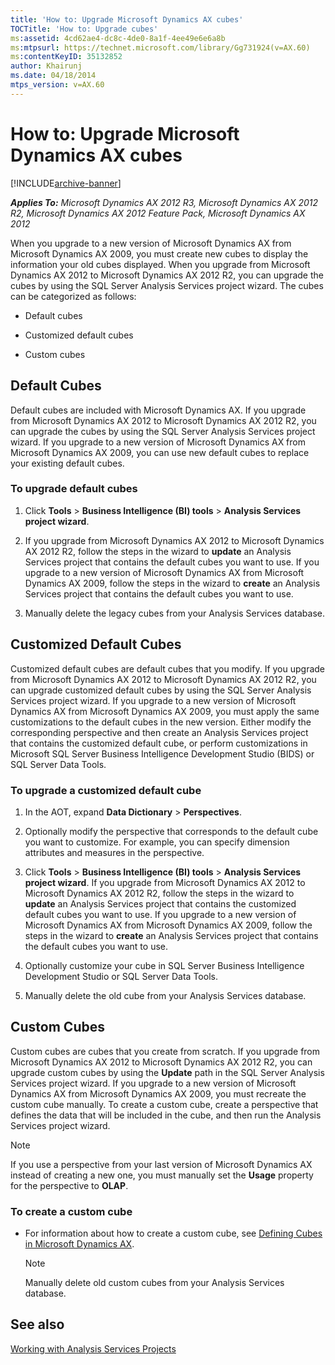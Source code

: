 ```yaml
---
title: 'How to: Upgrade Microsoft Dynamics AX cubes'
TOCTitle: 'How to: Upgrade cubes'
ms:assetid: 4cd62ae4-dc8c-4de0-8a1f-4ee49e6e6a8b
ms:mtpsurl: https://technet.microsoft.com/library/Gg731924(v=AX.60)
ms:contentKeyID: 35132852
author: Khairunj
ms.date: 04/18/2014
mtps_version: v=AX.60
---
```


# How to: Upgrade Microsoft Dynamics AX cubes 


[!INCLUDE[archive-banner](includes/archive-banner.md)]


_**Applies To:** Microsoft Dynamics AX 2012 R3, Microsoft Dynamics AX 2012 R2, Microsoft Dynamics AX 2012 Feature Pack, Microsoft Dynamics AX 2012_

When you upgrade to a new version of Microsoft Dynamics AX from Microsoft Dynamics AX 2009, you must create new cubes to display the information your old cubes displayed. When you upgrade from Microsoft Dynamics AX 2012 to Microsoft Dynamics AX 2012 R2, you can upgrade the cubes by using the SQL Server Analysis Services project wizard. The cubes can be categorized as follows:

  - Default cubes

  - Customized default cubes

  - Custom cubes

## Default Cubes

Default cubes are included with Microsoft Dynamics AX. If you upgrade from Microsoft Dynamics AX 2012 to Microsoft Dynamics AX 2012 R2, you can upgrade the cubes by using the SQL Server Analysis Services project wizard. If you upgrade to a new version of Microsoft Dynamics AX from Microsoft Dynamics AX 2009, you can use new default cubes to replace your existing default cubes.

### To upgrade default cubes

1.  Click **Tools** \> **Business Intelligence (BI) tools** \> **Analysis Services project wizard**.

2.  If you upgrade from Microsoft Dynamics AX 2012 to Microsoft Dynamics AX 2012 R2, follow the steps in the wizard to **update** an Analysis Services project that contains the default cubes you want to use. If you upgrade to a new version of Microsoft Dynamics AX from Microsoft Dynamics AX 2009, follow the steps in the wizard to **create** an Analysis Services project that contains the default cubes you want to use.

3.  Manually delete the legacy cubes from your Analysis Services database.

## Customized Default Cubes

Customized default cubes are default cubes that you modify. If you upgrade from Microsoft Dynamics AX 2012 to Microsoft Dynamics AX 2012 R2, you can upgrade customized default cubes by using the SQL Server Analysis Services project wizard. If you upgrade to a new version of Microsoft Dynamics AX from Microsoft Dynamics AX 2009, you must apply the same customizations to the default cubes in the new version. Either modify the corresponding perspective and then create an Analysis Services project that contains the customized default cube, or perform customizations in Microsoft SQL Server Business Intelligence Development Studio (BIDS) or SQL Server Data Tools.

### To upgrade a customized default cube

1.  In the AOT, expand **Data Dictionary** \> **Perspectives**.

2.  Optionally modify the perspective that corresponds to the default cube you want to customize. For example, you can specify dimension attributes and measures in the perspective.

3.  Click **Tools** \> **Business Intelligence (BI) tools** \> **Analysis Services project wizard**. If you upgrade from Microsoft Dynamics AX 2012 to Microsoft Dynamics AX 2012 R2, follow the steps in the wizard to **update** an Analysis Services project that contains the customized default cubes you want to use. If you upgrade to a new version of Microsoft Dynamics AX from Microsoft Dynamics AX 2009, follow the steps in the wizard to **create** an Analysis Services project that contains the default cubes you want to use.

4.  Optionally customize your cube in SQL Server Business Intelligence Development Studio or SQL Server Data Tools.

5.  Manually delete the old cube from your Analysis Services database.

## Custom Cubes

Custom cubes are cubes that you create from scratch. If you upgrade from Microsoft Dynamics AX 2012 to Microsoft Dynamics AX 2012 R2, you can upgrade custom cubes by using the **Update** path in the SQL Server Analysis Services project wizard. If you upgrade to a new version of Microsoft Dynamics AX from Microsoft Dynamics AX 2009, you must recreate the custom cube manually. To create a custom cube, create a perspective that defines the data that will be included in the cube, and then run the Analysis Services project wizard.


> [!NOTE]
> <P>If you use a perspective from your last version of Microsoft Dynamics AX instead of creating a new one, you must manually set the <STRONG>Usage</STRONG> property for the perspective to <STRONG>OLAP</STRONG>.</P>



### To create a custom cube

  - For information about how to create a custom cube, see [Defining Cubes in Microsoft Dynamics AX](defining-cubes-in-microsoft-dynamics-ax.md).
    

    > [!NOTE]
    > <P>Manually delete old custom cubes from your Analysis Services database.</P>



## See also

[Working with Analysis Services Projects](working-with-analysis-services-projects.md)

  


